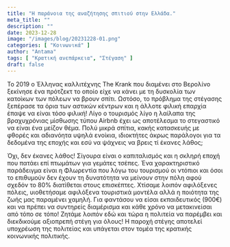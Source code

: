 ```yaml
---
title: "Η παράνοια της αναζήτησης σπιτιού στην Ελλάδα."
meta_title: ""
description: ""
date: 2023-12-28
image: "/images/blog/20231228-01.png"
categories: [ "Κοινωνικά" ]
author: "Antama"
tags: [ "Κρατική ανεπάρκεια", "Στέγαση" ]
draft: false
---
```


Το 2019 ο Έλληνας καλλιτέχνης Τhe Krank που διαμένει στο Βερολίνο ξεκίνησε ένα πρότζεκτ το οποίο είχε να κάνει με τη
δυσκολία των κατοίκων των πόλεων να βρουν σπίτι. Ωστόσο, το πρόβλημα της στέγασης ξεπέρασε τα όρια των αστικών κέντρων
και η άλλοτε φιλική επαρχία έπαψε να είναι τόσο φιλική! Λίγο ο τουρισμός λίγο η λαίλαπα της βραχυχρόνιας μίσθωσης τύπου
Airbnb έχει ως αποτέλεσμα το στεγαστικό να είναι ένα μείζον θέμα. Πολύ μικρά σπίτια, κακής κατασκευής με φθορές και
αδιανόητα υψηλά ενοίκια, ιδιοκτήτες άκρως παράλογοι για τα δεδομένα της εποχής και εσύ να ψάχνεις να βρεις τί έκανες λάθος;

Όχι, δεν έκανες λάθος! Σίγουρα είναι ο καπιταλισμός και η σκληρή εποχή που πατάει επί πτωμάτων για γεμάτες τσέπες. Ένα
χαρακτηριστικό παράδειγμα είναι η Φλωρεντία που λόγω του τουρισμού οι ντόπιοι και όσοι το επιθυμούν δεν έχουν τη
δυνατότητα να μείνουν στην πόλη αφού σχεδόν το 80% διατίθεται στους επισκέπτες. Χτίσαμε λοιπόν αφιλόξενες πόλεις,
υιοθετήσαμε αφιλόξενα τουριστικά μοντέλα αλλά η ποιότητα της ζωής μας παραμένει χαμηλή. Για φαντάσου να είσαι
εκπαιδευτικός (900€) και να πρέπει να συντηρείς διαμέρισμα και κάθε χρόνο να μετακινείσαι από τόπο σε τόπο! Ζητάμε
λοιπόν εδώ και τώρα η πολιτεία να παρέμβει και διεκδικούμε αξιοπρεπή στέγη για όλους! Η παροχή στέγης αποτελεί υποχρέωση
της πολιτείας και υπάγεται στον τομέα της κρατικής κοινωνικής πολιτικής.
